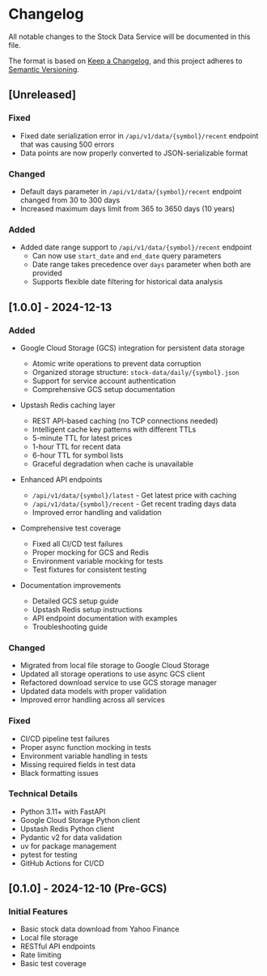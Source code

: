 # Changelog

All notable changes to the Stock Data Service will be documented in this file.

The format is based on [Keep a Changelog](https://keepachangelog.com/en/1.0.0/),
and this project adheres to [Semantic Versioning](https://semver.org/spec/v2.0.0.html).

## [Unreleased]

### Fixed
- Fixed date serialization error in `/api/v1/data/{symbol}/recent` endpoint that was causing 500 errors
- Data points are now properly converted to JSON-serializable format

### Changed
- Default days parameter in `/api/v1/data/{symbol}/recent` endpoint changed from 30 to 300 days
- Increased maximum days limit from 365 to 3650 days (10 years)

### Added
- Added date range support to `/api/v1/data/{symbol}/recent` endpoint
  - Can now use `start_date` and `end_date` query parameters
  - Date range takes precedence over `days` parameter when both are provided
  - Supports flexible date filtering for historical data analysis

## [1.0.0] - 2024-12-13

### Added
- Google Cloud Storage (GCS) integration for persistent data storage
  - Atomic write operations to prevent data corruption
  - Organized storage structure: `stock-data/daily/{symbol}.json`
  - Support for service account authentication
  - Comprehensive GCS setup documentation

- Upstash Redis caching layer
  - REST API-based caching (no TCP connections needed)
  - Intelligent cache key patterns with different TTLs
  - 5-minute TTL for latest prices
  - 1-hour TTL for recent data
  - 6-hour TTL for symbol lists
  - Graceful degradation when cache is unavailable

- Enhanced API endpoints
  - `/api/v1/data/{symbol}/latest` - Get latest price with caching
  - `/api/v1/data/{symbol}/recent` - Get recent trading days data
  - Improved error handling and validation

- Comprehensive test coverage
  - Fixed all CI/CD test failures
  - Proper mocking for GCS and Redis
  - Environment variable mocking for tests
  - Test fixtures for consistent testing

- Documentation improvements
  - Detailed GCS setup guide
  - Upstash Redis setup instructions
  - API endpoint documentation with examples
  - Troubleshooting guide

### Changed
- Migrated from local file storage to Google Cloud Storage
- Updated all storage operations to use async GCS client
- Refactored download service to use GCS storage manager
- Updated data models with proper validation
- Improved error handling across all services

### Fixed
- CI/CD pipeline test failures
- Proper async function mocking in tests
- Environment variable handling in tests
- Missing required fields in test data
- Black formatting issues

### Technical Details
- Python 3.11+ with FastAPI
- Google Cloud Storage Python client
- Upstash Redis Python client
- Pydantic v2 for data validation
- uv for package management
- pytest for testing
- GitHub Actions for CI/CD

## [0.1.0] - 2024-12-10 (Pre-GCS)

### Initial Features
- Basic stock data download from Yahoo Finance
- Local file storage
- RESTful API endpoints
- Rate limiting
- Basic test coverage
